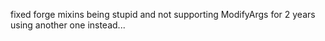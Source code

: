 fixed forge mixins being stupid and not supporting ModifyArgs for 2 years
using another one instead...